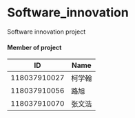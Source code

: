 # Software_innovation
Software innovation project


#### Member of project 
| ID | Name |
| --- | --- |
| 118037910027  |  柯学翰 | 
| 118037910056 | 路旭 |
| 118037910070  | 张文浩 |

      
